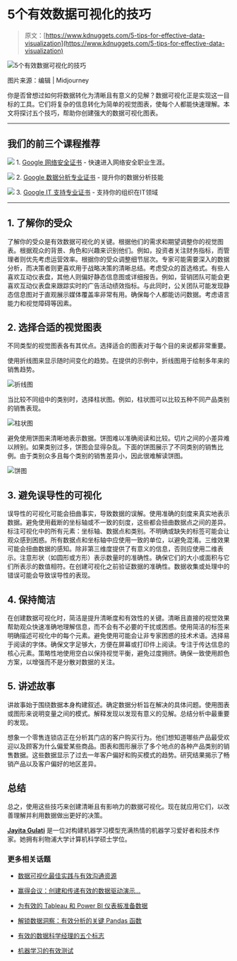 # 5个有效数据可视化的技巧

> 原文：[https://www.kdnuggets.com/5-tips-for-effective-data-visualization](https://www.kdnuggets.com/5-tips-for-effective-data-visualization)

![5个有效数据可视化的技巧](../Images/1b8bab2354047c08335ce04325127478.png)

图片来源：编辑 | Midjourney

你是否曾想过如何将数据转化为清晰且有意义的见解？数据可视化正是实现这一目标的工具。它们将复杂的信息转化为简单的视觉图表，使每个人都能快速理解。本文将探讨五个技巧，帮助你创建强大的数据可视化图表。

* * *

## 我们的前三个课程推荐

![](../Images/0244c01ba9267c002ef39d4907e0b8fb.png) 1\. [Google 网络安全证书](https://www.kdnuggets.com/google-cybersecurity) - 快速进入网络安全职业生涯。

![](../Images/e225c49c3c91745821c8c0368bf04711.png) 2\. [Google 数据分析专业证书](https://www.kdnuggets.com/google-data-analytics) - 提升你的数据分析技能

![](../Images/0244c01ba9267c002ef39d4907e0b8fb.png) 3\. [Google IT 支持专业证书](https://www.kdnuggets.com/google-itsupport) - 支持你的组织在IT领域

* * *

## 1\. 了解你的受众

了解你的受众是有效数据可视化的关键。根据他们的需求和期望调整你的视觉图表。根据观众的背景、角色和兴趣来识别他们。例如，投资者关注财务指标，而管理者则优先考虑运营效率。根据你的受众调整细节层次。专家可能需要深入的数据分析，而决策者则更喜欢用于战略决策的清晰总结。考虑受众的首选格式。有些人喜欢互动仪表盘，其他人则偏好静态信息图或详细报告。例如，营销团队可能会更喜欢互动仪表盘来跟踪实时的广告活动绩效指标。与此同时，公关团队可能发现静态信息图对于直观展示媒体覆盖率非常有用。确保每个人都能访问数据。考虑语言能力和视觉障碍等因素。

## 2\. 选择合适的视觉图表

不同类型的视觉图表各有其优点。选择适合的图表对于每个目的来说都非常重要。

使用折线图来显示随时间变化的趋势。在提供的示例中，折线图用于绘制多年来的销售趋势。

![折线图](../Images/6b642de97dda27d115c3846b55400606.png)

当比较不同组中的类别时，选择柱状图。例如，柱状图可以比较五种不同产品类别的销售表现。

![柱状图](../Images/a01c103e7d09d21ab57f3435ca17a5a9.png)

避免使用饼图来清晰地表示数据。饼图难以准确阅读和比较。切片之间的小差异难以辨别。如果类别过多，饼图会显得杂乱。下面的饼图展示了不同类别的销售比例。由于类别众多且每个类别的销售差异小，因此很难解读饼图。

![饼图](../Images/0cd98b205af1b4c22286c664e85c962f.png)

## 3\. 避免误导性的可视化

误导性的可视化可能会扭曲事实，导致数据的误解。使用准确的刻度来真实地表示数据。避免使用截断的坐标轴或不一致的刻度，这些都会扭曲数据点之间的差异。标注可视化中的所有元素：坐标轴、数据点和类别。不明确或缺失的标签可能会让观众感到困惑。所有数据点和坐标轴中应使用一致的单位，以避免混淆。三维效果可能会扭曲数据的感知。除非第三维度提供了有意义的信息，否则应使用二维表示。注意形状（如圆形或方形）表示数量时的准确性。确保它们的大小或面积与它们所表示的数值相符。在创建可视化之前验证数据的准确性。数据收集或处理中的错误可能会导致误导性的表现。

## 4\. 保持简洁

在创建数据可视化时，简洁是提升清晰度和有效性的关键。清晰且直接的视觉效果帮助观众快速准确地理解信息，而不会有不必要的干扰或困惑。使用简洁的标签来明确描述可视化中的每个元素。避免使用可能会让非专家困惑的技术术语。选择易于阅读的字体。确保文字足够大，方便在屏幕或打印件上阅读。专注于传达信息的核心元素。策略性地使用空白以保持视觉平衡，避免过度拥挤。确保一致使用颜色方案，以增强而不是分散对数据的关注。

## 5\. 讲述故事

讲故事始于围绕数据本身构建叙述。确定数据分析旨在解决的具体问题。使用图表或图形来说明变量之间的模式。解释发现以发现有意义的见解。总结分析中最重要的发现。

想象一个零售连锁店正在分析其门店的客户购买行为。他们想知道哪些产品最受欢迎以及顾客为什么偏爱某些商品。图表和图形展示了多个地点的各种产品类别的销售数据。这些数据显示了过去一年客户偏好和购买模式的趋势。研究结果揭示了畅销产品以及客户偏好的地区差异。

## 总结

总之，使用这些技巧来创建清晰且有影响力的数据可视化。现在就应用它们，以改善理解并利用数据做出更好的决策。

**[Jayita Gulati](https://www.linkedin.com/in/jayitagulati1998/)** 是一位对构建机器学习模型充满热情的机器学习爱好者和技术作家。她拥有利物浦大学计算机科学硕士学位。

### 更多相关话题

+   [数据可视化最佳实践与有效沟通资源](https://www.kdnuggets.com/2023/04/data-visualization-best-practices-resources-effective-communication.html)

+   [赢得会议：创建和传递有效的数据驱动演示…](https://www.kdnuggets.com/2022/04/franks-winning-room-creating-delivering-effective-data-driven-presentation.html)

+   [为有效的 Tableau 和 Power BI 仪表板准备数据](https://www.kdnuggets.com/2022/06/prepare-data-effective-tableau-power-bi-dashboards.html)

+   [解锁数据洞察：有效分析的关键 Pandas 函数](https://www.kdnuggets.com/unlocking-data-insights-key-pandas-functions-for-effective-analysis)

+   [有效的数据科学经理的五个标志](https://www.kdnuggets.com/2022/06/five-signs-effective-data-science-manager.html)

+   [机器学习的有效测试](https://www.kdnuggets.com/2022/01/effective-testing-machine-learning.html)
